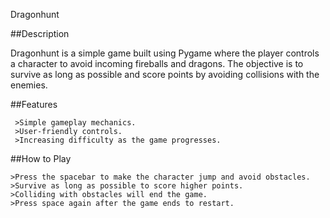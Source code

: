 Dragonhunt


##Description

Dragonhunt is a simple game built using Pygame where the player controls a character to avoid incoming fireballs and dragons. The objective is to survive as long as possible and score points by avoiding collisions with the enemies.

##Features

     >Simple gameplay mechanics.
     >User-friendly controls.
     >Increasing difficulty as the game progresses.



##How to Play

    >Press the spacebar to make the character jump and avoid obstacles.
    >Survive as long as possible to score higher points.
    >Colliding with obstacles will end the game.
    >Press space again after the game ends to restart.

